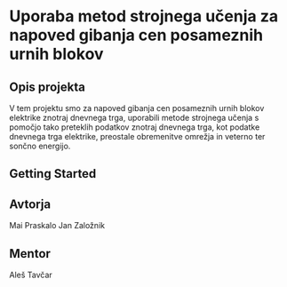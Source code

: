 # Uporaba metod strojnega učenja za napoved gibanja cen posameznih urnih blokov


## Opis projekta

V tem projektu smo za napoved gibanja cen posameznih urnih blokov elektrike znotraj dnevnega trga, 
uporabili metode strojnega učenja s pomočjo tako preteklih podatkov znotraj dnevnega trga, 
kot podatke dnevnega trga elektrike, preostale obremenitve omrežja in veterno ter sončno energijo.

## Getting Started



## Avtorja
Mai Praskalo
Jan Založnik

## Mentor
Aleš Tavčar

